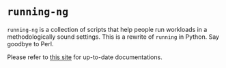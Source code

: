 # `running-ng`
`running-ng` is a collection of scripts that help people run workloads in a methodologically sound settings.
This is a rewrite of `running` in Python. Say goodbye to Perl.

Please refer to [this site](https://anupli.github.io/running-ng/) for up-to-date documentations.
